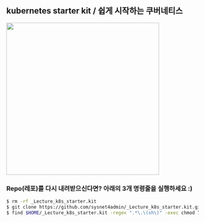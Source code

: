 ## kubernetes starter kit / 쉽게 시작하는 쿠버네티스

<a href="https://www.inflearn.com/course/쿠버네티스-쉽게시작?inst=cf657a9d">
<img src="https://cdn.inflearn.com/public/files/courses/326651/0f14d4e6-adbe-4138-a373-14da74deb178/326651-kor.png" width="400">
</a>


### Repo(레포)를 다시 내려받으신다면? 아래의 3개 명령줄을 실행하세요 :) 
```bash 
$ rm -rf _Lecture_k8s_starter.kit 
$ git clone https://github.com/sysnet4admin/_Lecture_k8s_starter.kit.git $HOME/_Lecture_k8s_starter.kit
$ find $HOME/_Lecture_k8s_starter.kit -regex ".*\.\(sh\)" -exec chmod 700 {} \;
```